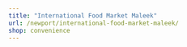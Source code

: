 ```yaml
---
title: "International Food Market Maleek"
url: /newport/international-food-market-maleek/
shop: convenience
---
```

